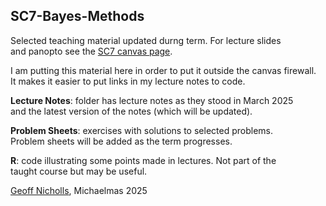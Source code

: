 ## SC7-Bayes-Methods
Selected teaching material updated durng term. For lecture slides   
and panopto see the [SC7 canvas page](https://canvas.ox.ac.uk/courses/295102).   

I am putting this material here in order to put it outside the canvas firewall.  
It makes it easier to put links in my lecture notes to code.

**Lecture Notes**: folder has lecture notes as they stood in March 2025  
and the latest version of the notes (which will be updated).

**Problem Sheets**: exercises with solutions to selected problems.  
Problem sheets will be added as the term progresses.

**R**: code illustrating some points made in lectures. Not part of the  
taught course but may be useful.

[Geoff Nicholls](https://www.stats.ox.ac.uk/people/geoff-nicholls), Michaelmas 2025
